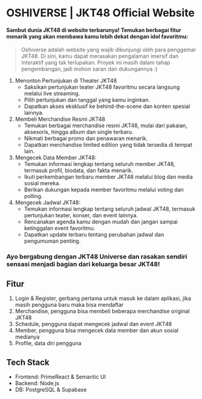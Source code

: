 # OSHIVERSE | JKT48 Official Website

#### Sambut dunia JKT48 di website terbarunya! Temukan berbagai fitur menarik yang akan membawa kamu lebih dekat dengan idol favoritmu:

> Oshiverse adalah website yang wajib dikunjungi oleh para penggemar JKT48. Di sini, kamu dapat merasakan pengalaman imersif dan interaktif yang tak terlupakan.
> Proyek ini masih dalam tahap pengembangan, jadi mohon saran dan dukungannya :)

1. Menonton Pertunjukan di Theater JKT48
   - Saksikan pertunjukan teater JKT48 favoritmu secara langsung melalui live streaming.
   - Pilih pertunjukan dan tanggal yang kamu inginkan.
   - Dapatkan akses eksklusif ke behind-the-scene dan konten spesial lainnya.
2. Membeli Merchandise Resmi JKT48
   - Temukan berbagai merchandise resmi JKT48, mulai dari pakaian, aksesoris, hingga album dan single terbaru.
   - Nikmati berbagai promo dan penawaran menarik.
   - Dapatkan merchandise limited edition yang tidak tersedia di tempat lain.
3. Mengecek Data Member JKT48:
   - Temukan informasi lengkap tentang seluruh member JKT48, termasuk profil, biodata, dan fakta menarik.
   - Ikuti perkembangan terbaru member JKT48 melalui blog dan media sosial mereka.
   - Berikan dukungan kepada member favoritmu melalui voting dan polling.
4. Mengecek Jadwal JKT48:
   - Temukan informasi lengkap tentang seluruh jadwal JKT48, termasuk pertunjukan teater, konser, dan event lainnya.
   - Rencanakan agenda kamu dengan mudah dan jangan sampai ketinggalan event favoritmu.
   - Dapatkan update terbaru tentang perubahan jadwal dan pengumuman penting.

### Ayo bergabung dengan JKT48 Universe dan rasakan sendiri sensasi menjadi bagian dari keluarga besar JKT48!

## Fitur
1. Login & Register, gerbang pertama untuk masuk ke dalam aplikasi, jika masih pengguna baru maka bisa mendaftar
3. Merchandise, pengguna bisa membeli beberapa merchandise original JKT48
4. Schedule, pengguna dapat mengecek jadwal dan event JKT48
5. Member, pengguna bisa mengecek data member dan akun sosial medianya
6. Profile, data diri pengguna

## Tech Stack
- Frontend: PrimeReact & Semantic UI
- Backend: Node.js
- DB: PostgreSQL & Supabase
